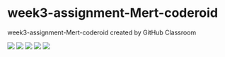 # week3-assignment-Mert-coderoid
week3-assignment-Mert-coderoid created by GitHub Classroom


![](https://cdn.discordapp.com/attachments/922810114958831647/944902558202339358/Ekran_goruntusu_2022-02-20_132404.png)
![](https://cdn.discordapp.com/attachments/922810114958831647/944902557338325022/Ekran_goruntusu_2022-02-20_132328.png)
![](https://cdn.discordapp.com/attachments/922810114958831647/944902558017810493/Ekran_goruntusu_2022-02-20_132349.png)
![](https://cdn.discordapp.com/attachments/922810114958831647/944902557527060511/Ekran_goruntusu_2022-02-20_132339.png)
![](https://cdn.discordapp.com/attachments/922810114958831647/944902558202339358/Ekran_goruntusu_2022-02-20_132404.png)
